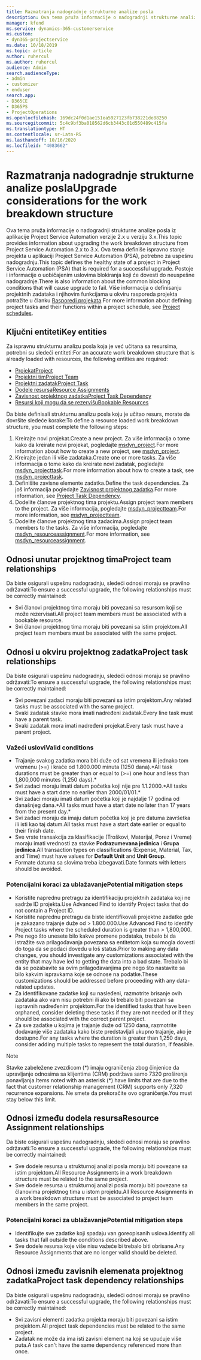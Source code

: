 ```yaml
---
title: Razmatranja nadogradnje strukturne analize posla
description: Ova tema pruža informacije o nadogradnji strukturne analize posla iz aplikacije Project Service Automation verzije 2.x u verziju 3.x.
manager: kfend
ms.service: dynamics-365-customerservice
ms.custom:
- dyn365-projectservice
ms.date: 10/18/2019
ms.topic: article
author: ruhercul
ms.author: ruhercul
audience: Admin
search.audienceType:
- admin
- customizer
- enduser
search.app:
- D365CE
- D365PS
- ProjectOperations
ms.openlocfilehash: 169dc24f0d1ae151ea5927123fb738221de88250
ms.sourcegitcommit: 5c4c9bf3ba018562d6cb3443c01d550489c415fa
ms.translationtype: HT
ms.contentlocale: sr-Latn-RS
ms.lasthandoff: 10/16/2020
ms.locfileid: "4083662"
---
```

# <a name="upgrade-considerations-for-the-work-breakdown-structure"></a><span data-ttu-id="f0714-103">Razmatranja nadogradnje strukturne analize posla</span><span class="sxs-lookup"><span data-stu-id="f0714-103">Upgrade considerations for the work breakdown structure</span></span>
<span data-ttu-id="f0714-104">Ova tema pruža informacije o nadogradnji strukturne analize posla iz aplikacije Project Service Automation verzije 2.x u verziju 3.x.</span><span class="sxs-lookup"><span data-stu-id="f0714-104">This topic provides information about upgrading the work breakdown structure from Project Service Automation 2.x to 3.x.</span></span> <span data-ttu-id="f0714-105">Ova tema definiše ispravno stanje projekta u aplikaciji Project Service Automation (PSA), potrebno za uspešnu nadogradnju.</span><span class="sxs-lookup"><span data-stu-id="f0714-105">This topic defines the healthy state of a project in Project Service Automation (PSA) that is required for a successful upgrade.</span></span> <span data-ttu-id="f0714-106">Postoje i informacije o uobičajenim uslovima blokiranja koji će dovesti do neuspešne nadogradnje.</span><span class="sxs-lookup"><span data-stu-id="f0714-106">There is also information about the common blocking conditions that will cause upgrade to fail.</span></span> <span data-ttu-id="f0714-107">Više informacija o definisanju projektnih zadataka i njihovim funkcijama u okviru rasporeda projekta potražite u članku [Rasporedi projekata](project-creating.md).</span><span class="sxs-lookup"><span data-stu-id="f0714-107">For more information about defining project tasks and their functions within a project schedule, see [Project schedules](project-creating.md).</span></span>

## <a name="key-entities"></a><span data-ttu-id="f0714-108">Ključni entiteti</span><span class="sxs-lookup"><span data-stu-id="f0714-108">Key entities</span></span>
<span data-ttu-id="f0714-109">Za ispravnu strukturnu analizu posla koja je već učitana sa resursima, potrebni su sledeći entiteti:</span><span class="sxs-lookup"><span data-stu-id="f0714-109">For an accurate work breakdown structure that is already loaded with resources, the following entities are required:</span></span>

- [<span data-ttu-id="f0714-110">Projekat</span><span class="sxs-lookup"><span data-stu-id="f0714-110">Project</span></span>](https://docs.microsoft.com/dynamics365/customerengagement/on-premises/developer/entities/msdyn_project)
- [<span data-ttu-id="f0714-111">Projektni tim</span><span class="sxs-lookup"><span data-stu-id="f0714-111">Project Team</span></span>](https://docs.microsoft.com/dynamics365/customerengagement/on-premises/developer/entities/msdyn_projectteam)
- [<span data-ttu-id="f0714-112">Projektni zadatak</span><span class="sxs-lookup"><span data-stu-id="f0714-112">Project Task</span></span>](https://docs.microsoft.com/dynamics365/customerengagement/on-premises/developer/entities/msdyn_projecttask)
- [<span data-ttu-id="f0714-113">Dodele resursa</span><span class="sxs-lookup"><span data-stu-id="f0714-113">Resource Assignments</span></span>](https://docs.microsoft.com/dynamics365/customerengagement/on-premises/developer/entities/msdyn_resourceassignment)
- [<span data-ttu-id="f0714-114">Zavisnost projektnog zadatka</span><span class="sxs-lookup"><span data-stu-id="f0714-114">Project Task Dependency</span></span>](https://docs.microsoft.com/dynamics365/customerengagement/on-premises/developer/entities/msdyn_projecttaskdependency)
- [<span data-ttu-id="f0714-115">Resursi koji mogu da se rezervišu</span><span class="sxs-lookup"><span data-stu-id="f0714-115">Bookable Resources</span></span>](https://docs.microsoft.com/dynamics365/customerengagement/on-premises/developer/entities/bookableresource)

<span data-ttu-id="f0714-116">Da biste definisali strukturnu analizu posla koju je učitao resurs, morate da dovršite sledeće korake:</span><span class="sxs-lookup"><span data-stu-id="f0714-116">To define a resource loaded work breakdown structure, you must complete the following steps:</span></span>

1. <span data-ttu-id="f0714-117">Kreirajte novi projekat.</span><span class="sxs-lookup"><span data-stu-id="f0714-117">Create a new project.</span></span> <span data-ttu-id="f0714-118">Za više informacija o tome kako da kreirate novi projekat, pogledajte [msdyn_project](https://docs.microsoft.com/dynamics365/customerengagement/on-premises/developer/entities/msdyn_project).</span><span class="sxs-lookup"><span data-stu-id="f0714-118">For more information about how to create a new project, see [msdyn_project](https://docs.microsoft.com/dynamics365/customerengagement/on-premises/developer/entities/msdyn_project).</span></span>
2. <span data-ttu-id="f0714-119">Kreirajte jedan ili više zadataka.</span><span class="sxs-lookup"><span data-stu-id="f0714-119">Create one or more tasks.</span></span> <span data-ttu-id="f0714-120">Za više informacija o tome kako da kreirate novi zadatak, pogledajte [msdyn_projecttask](https://docs.microsoft.com/dynamics365/customerengagement/on-premises/developer/entities/msdyn_projecttask).</span><span class="sxs-lookup"><span data-stu-id="f0714-120">For more information about how to create a task, see [msdyn_projecttask](https://docs.microsoft.com/dynamics365/customerengagement/on-premises/developer/entities/msdyn_projecttask).</span></span>
3. <span data-ttu-id="f0714-121">Definišite zavisne elemente zadatka.</span><span class="sxs-lookup"><span data-stu-id="f0714-121">Define the task dependencies.</span></span> <span data-ttu-id="f0714-122">Za još informacija pogledajte [Zavisnost projektnog zadatka](https://docs.microsoft.com/dynamics365/customerengagement/on-premises/developer/entities/msdyn_projecttaskdependency).</span><span class="sxs-lookup"><span data-stu-id="f0714-122">For more information, see [Project Task Dependency](https://docs.microsoft.com/dynamics365/customerengagement/on-premises/developer/entities/msdyn_projecttaskdependency).</span></span>
4. <span data-ttu-id="f0714-123">Dodelite članove projektnog tima projektu.</span><span class="sxs-lookup"><span data-stu-id="f0714-123">Assign project team members to the project.</span></span> <span data-ttu-id="f0714-124">Za više informacija, pogledajte [msdyn_projectteam](https://docs.microsoft.com/dynamics365/customerengagement/on-premises/developer/entities/msdyn_projectteam).</span><span class="sxs-lookup"><span data-stu-id="f0714-124">For more information, see [msdyn_projectteam](https://docs.microsoft.com/dynamics365/customerengagement/on-premises/developer/entities/msdyn_projectteam).</span></span>
5. <span data-ttu-id="f0714-125">Dodelite članove projektnog tima zadacima.</span><span class="sxs-lookup"><span data-stu-id="f0714-125">Assign project team members to the tasks.</span></span> <span data-ttu-id="f0714-126">Za više informacija, pogledajte [msdyn_resourceassignment](https://docs.microsoft.com/dynamics365/customerengagement/on-premises/developer/entities/msdyn_resourceassignment).</span><span class="sxs-lookup"><span data-stu-id="f0714-126">For more information, see [msdyn_resourceassignment](https://docs.microsoft.com/dynamics365/customerengagement/on-premises/developer/entities/msdyn_resourceassignment).</span></span>

## <a name="project-team-relationships"></a><span data-ttu-id="f0714-127">Odnosi unutar projektnog tima</span><span class="sxs-lookup"><span data-stu-id="f0714-127">Project team relationships</span></span>

<span data-ttu-id="f0714-128">Da biste osigurali uspešnu nadogradnju, sledeći odnosi moraju se pravilno održavati:</span><span class="sxs-lookup"><span data-stu-id="f0714-128">To ensure a successful upgrade, the following relationships must be correctly maintained:</span></span>
- <span data-ttu-id="f0714-129">Svi članovi projektnog tima moraju biti povezani sa resursom koji se može rezervisati.</span><span class="sxs-lookup"><span data-stu-id="f0714-129">All project team members must be associated with a bookable resource.</span></span>
- <span data-ttu-id="f0714-130">Svi članovi projektnog tima moraju biti povezani sa istim projektom.</span><span class="sxs-lookup"><span data-stu-id="f0714-130">All project team members must be associated with the same project.</span></span> 

## <a name="project-task-relationships"></a><span data-ttu-id="f0714-131">Odnosi u okviru projektnog zadatka</span><span class="sxs-lookup"><span data-stu-id="f0714-131">Project task relationships</span></span>
<span data-ttu-id="f0714-132">Da biste osigurali uspešnu nadogradnju, sledeći odnosi moraju se pravilno održavati:</span><span class="sxs-lookup"><span data-stu-id="f0714-132">To ensure a successful upgrade, the following relationships must be correctly maintained:</span></span>

- <span data-ttu-id="f0714-133">Svi povezani zadaci moraju biti povezani sa istim projektom.</span><span class="sxs-lookup"><span data-stu-id="f0714-133">Any related tasks must be associated with the same project.</span></span>
- <span data-ttu-id="f0714-134">Svaki zadatak stavke mora imati nadređeni zadatak.</span><span class="sxs-lookup"><span data-stu-id="f0714-134">Every line task must have a parent task.</span></span>
- <span data-ttu-id="f0714-135">Svaki zadatak mora imati nadređeni projekat.</span><span class="sxs-lookup"><span data-stu-id="f0714-135">Every task must have a parent project.</span></span>

### <a name="valid-conditions"></a><span data-ttu-id="f0714-136">Važeći uslovi</span><span class="sxs-lookup"><span data-stu-id="f0714-136">Valid conditions</span></span>

- <span data-ttu-id="f0714-137">Trajanje svakog zadatka mora biti duže od sat vremena ili jednako tom vremenu (>=) i kraće od 1.800.000 minuta (1250 dana).\*</span><span class="sxs-lookup"><span data-stu-id="f0714-137">All task durations must be greater than or equal to (>=) one hour and less than 1,800,000 minutes (1,250 days).\*</span></span>
- <span data-ttu-id="f0714-138">Svi zadaci moraju imati datum početka koji nije pre 1.1.2000.\*</span><span class="sxs-lookup"><span data-stu-id="f0714-138">All tasks must have a start date no earlier than 2000/01/01.\*</span></span>
- <span data-ttu-id="f0714-139">Svi zadaci moraju imati datum početka koji je najdalje 17 godina od današnjeg dana.\*</span><span class="sxs-lookup"><span data-stu-id="f0714-139">All tasks must have a start date no later than 17 years from the present day.\*</span></span>
- <span data-ttu-id="f0714-140">Svi zadaci moraju da imaju datum početka koji je pre datuma završetka ili isti kao taj datum.</span><span class="sxs-lookup"><span data-stu-id="f0714-140">All tasks must have a start date earlier or equal to their finish date.</span></span>
- <span data-ttu-id="f0714-141">Sve vrste transakcija za klasifikacije (Troškovi, Materijal, Porez i Vreme) moraju imati vrednosti za stavke **Podrazumevana jedinica** i **Grupa jedinica**.</span><span class="sxs-lookup"><span data-stu-id="f0714-141">All transaction types on classifications (Expense, Material, Tax, and Time) must have values for **Default Unit** and **Unit Group**.</span></span>
- <span data-ttu-id="f0714-142">Formate datuma sa slovima treba izbegavati.</span><span class="sxs-lookup"><span data-stu-id="f0714-142">Date formats with letters should be avoided.</span></span>

### <a name="potential-mitigation-steps"></a><span data-ttu-id="f0714-143">Potencijalni koraci za ublažavanje</span><span class="sxs-lookup"><span data-stu-id="f0714-143">Potential mitigation steps</span></span>
- <span data-ttu-id="f0714-144">Koristite naprednu pretragu za identifikaciju projektnih zadataka koji ne sadrže ID projekta.</span><span class="sxs-lookup"><span data-stu-id="f0714-144">Use Advanced Find to identify Project tasks that do not contain a Project ID.</span></span>
- <span data-ttu-id="f0714-145">Koristite naprednu pretragu da biste identifikovali projektne zadatke gde je zakazano trajanje duže od > 1.800.000.</span><span class="sxs-lookup"><span data-stu-id="f0714-145">Use Advanced Find to identify Project tasks where the scheduled duration is greater than > 1,800,000.</span></span>
- <span data-ttu-id="f0714-146">Pre nego što unesete bilo kakve promene podataka, trebalo bi da istražite sva prilagođavanja povezana sa entitetom koja su mogla dovesti do toga da se podaci dovedu u loš status.</span><span class="sxs-lookup"><span data-stu-id="f0714-146">Prior to making any data changes, you should investigate any customizations associated with the entity that may have led to getting the data into a bad state.</span></span> <span data-ttu-id="f0714-147">Trebalo bi da se pozabavite sa ovim prilagođavanjima pre nego što nastavite sa bilo kakvim ispravkama koje se odnose na podatke.</span><span class="sxs-lookup"><span data-stu-id="f0714-147">These customizations should be addressed before proceeding with any data-related updates.</span></span>
- <span data-ttu-id="f0714-148">Za identifikovane zadatke koji su nasleđeni, razmotrite brisanje ovih zadataka ako vam nisu potrebni ili ako bi trebalo biti povezani sa ispravnih nadređenim projektom.</span><span class="sxs-lookup"><span data-stu-id="f0714-148">For the identified tasks that have been orphaned, consider deleting these tasks if they are not needed or if they should be associated with the correct parent project.</span></span>
- <span data-ttu-id="f0714-149">Za sve zadatke u kojima je trajanje duže od 1250 dana, razmotrite dodavanje više zadataka kako biste predstavljali ukupno trajanje, ako je dostupno.</span><span class="sxs-lookup"><span data-stu-id="f0714-149">For any tasks where the duration is greater than 1,250 days, consider adding multiple tasks to represent the total duration, if feasible.</span></span>

> [!NOTE]
> <span data-ttu-id="f0714-150">Stavke zabeležene zvezdicom (\*) imaju ograničenja zbog činjenice da upravljanje odnosima sa klijentima (CRM) podržava samo 7320 proširenja ponavljanja.</span><span class="sxs-lookup"><span data-stu-id="f0714-150">Items noted with an asterisk (\*) have limits that are due to the fact that customer relationship management (CRM) supports only 7,320 recurrence expansions.</span></span> <span data-ttu-id="f0714-151">Ne smete da prekoračite ovo ograničenje.</span><span class="sxs-lookup"><span data-stu-id="f0714-151">You must stay below this limit.</span></span>

## <a name="resource-assignment-relationships"></a><span data-ttu-id="f0714-152">Odnosi između dodela resursa</span><span class="sxs-lookup"><span data-stu-id="f0714-152">Resource Assignment relationships</span></span>
<span data-ttu-id="f0714-153">Da biste osigurali uspešnu nadogradnju, sledeći odnosi moraju se pravilno održavati:</span><span class="sxs-lookup"><span data-stu-id="f0714-153">To ensure a successful upgrade, the following relationships must be correctly maintained:</span></span>

- <span data-ttu-id="f0714-154">Sve dodele resursa u strukturnoj analizi posla moraju biti povezane sa istim projektom.</span><span class="sxs-lookup"><span data-stu-id="f0714-154">All Resource Assignments in a work breakdown structure must be related to the same project.</span></span>
- <span data-ttu-id="f0714-155">Sve dodele resursa u strukturnoj analizi posla moraju biti povezane sa članovima projektnog tima u istom projektu.</span><span class="sxs-lookup"><span data-stu-id="f0714-155">All Resource Assignments in a work breakdown structure must be associated to project team members in the same project.</span></span>

### <a name="potential-mitigation-steps"></a><span data-ttu-id="f0714-156">Potencijalni koraci za ublažavanje</span><span class="sxs-lookup"><span data-stu-id="f0714-156">Potential mitigation steps</span></span>
- <span data-ttu-id="f0714-157">Identifikujte sve zadatke koji spadaju van goreopisanih uslova.</span><span class="sxs-lookup"><span data-stu-id="f0714-157">Identify all tasks that fall outside the conditions described above.</span></span>  
- <span data-ttu-id="f0714-158">Sve dodele resursa koje više nisu važeće bi trebalo biti obrisane.</span><span class="sxs-lookup"><span data-stu-id="f0714-158">Any Resource Assignments that are no longer valid should be deleted.</span></span>

## <a name="project-task-dependency-relationships"></a><span data-ttu-id="f0714-159">Odnosi između zavisnih elemenata projektnog zadatka</span><span class="sxs-lookup"><span data-stu-id="f0714-159">Project task dependency relationships</span></span>
<span data-ttu-id="f0714-160">Da biste osigurali uspešnu nadogradnju, sledeći odnosi moraju se pravilno održavati:</span><span class="sxs-lookup"><span data-stu-id="f0714-160">To ensure a successful upgrade, the following relationships must be correctly maintained:</span></span>

- <span data-ttu-id="f0714-161">Svi zavisni elementi zadatka projekta moraju biti povezani sa istim projektom.</span><span class="sxs-lookup"><span data-stu-id="f0714-161">All project task dependencies must be related to the same project.</span></span>
- <span data-ttu-id="f0714-162">Zadatak ne može da ima isti zavisni element na koji se upućuje više puta.</span><span class="sxs-lookup"><span data-stu-id="f0714-162">A task can't have the same dependency referenced more than once.</span></span>
